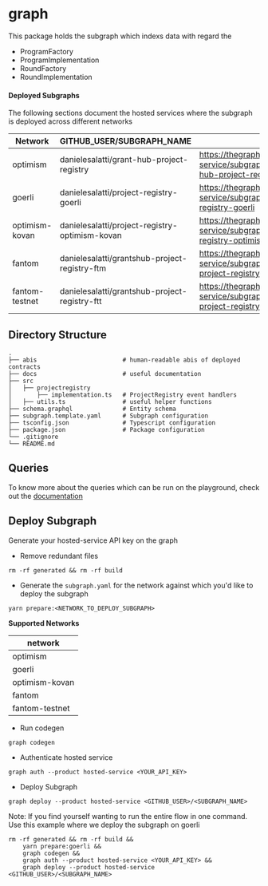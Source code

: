 # graph

This package holds the subgraph which indexs data with regard the

- ProgramFactory
- ProgramImplementation
- RoundFactory
- RoundImplementation

#### Deployed Subgraphs

The following sections document the hosted services where the subgraph is deployed across different networks

| Network        | GITHUB_USER/SUBGRAPH_NAME                      | Playground                                                                                  | Query                                                                                  |
| -------------- | ---------------------------------------------- | ------------------------------------------------------------------------------------------- | -------------------------------------------------------------------------------------- |
| optimism       | danielesalatti/grant-hub-project-registry      | https://thegraph.com/hosted-service/subgraph/danielesalatti/grant-hub-project-registry      | https://api.thegraph.com/subgraphs/name/danielesalatti/grant-hub-project-registry      |
| goerli         | danielesalatti/project-registry-goerli         | https://thegraph.com/hosted-service/subgraph/danielesalatti/project-registry-goerli         | https://api.thegraph.com/subgraphs/name/danielesalatti/project-registry-goerli         |
| optimism-kovan | danielesalatti/project-registry-optimism-kovan | https://thegraph.com/hosted-service/subgraph/danielesalatti/project-registry-optimism-kovan | https://api.thegraph.com/subgraphs/name/danielesalatti/project-registry-optimism-kovan |
| fantom         | danielesalatti/grantshub-project-registry-ftm  | https://thegraph.com/hosted-service/subgraph/danielesalatti/grantshub-project-registry-ftm  | https://api.thegraph.com/subgraphs/name/danielesalatti/grantshub-project-registry-ftm  |
| fantom-testnet | danielesalatti/grantshub-project-registry-ftt  | https://thegraph.com/hosted-service/subgraph/danielesalatti/grantshub-project-registry-ftt  | https://api.thegraph.com/subgraphs/name/danielesalatti/grantshub-project-registry-ftt  |

## Directory Structure

```
.
├── abis                        # human-readable abis of deployed contracts
├── docs                        # useful documentation
├── src
│   ├── projectregistry
│       ├── implementation.ts   # ProjectRegistry event handlers
│   ├── utils.ts                # useful helper functions
├── schema.graphql              # Entity schema
├── subgraph.template.yaml      # Subgraph configuration
├── tsconfig.json               # Typescript configuration
├── package.json                # Package configuration
└── .gitignore
└── README.md
```

## Queries

To know more about the queries which can be run on the playground, check out the [documentation](docs/)

## Deploy Subgraph

Generate your hosted-service API key on the graph

- Remove redundant files

```shell
rm -rf generated && rm -rf build
```

- Generate the `subgraph.yaml` for the network against which you'd like to deploy the subgraph

```shell
yarn prepare:<NETWORK_TO_DEPLOY_SUBGRAPH>
```

**Supported Networks**

| network        |
| -------------- |
| optimism       |
| goerli         |
| optimism-kovan |
| fantom         |
| fantom-testnet |

- Run codegen

```shell
graph codegen
```

- Authenticate hosted service

```shell
graph auth --product hosted-service <YOUR_API_KEY>
```

- Deploy Subgraph

```shell
graph deploy --product hosted-service <GITHUB_USER>/<SUBGRAPH_NAME>
```

Note: If you find yourself wanting to run the entire flow in one command.
Use this example where we deploy the subgraph on goerli

```shell
rm -rf generated && rm -rf build &&
    yarn prepare:goerli &&
    graph codegen &&
    graph auth --product hosted-service <YOUR_API_KEY> &&
    graph deploy --product hosted-service <GITHUB_USER>/<SUBGRAPH_NAME>
```

